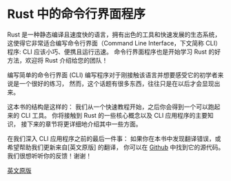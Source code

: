 # Rust 中的命令行界面程序

Rust 是一种静态编译且速度快的语言，拥有出色的工具和快速发展的生态系统，
这使得它非常适合编写命令行界面（Command Line Interface，下文简称 CLI）程序: 
CLI 应该小巧、便携且运行迅速。
命令行界面程序也是开始学习 Rust 的好方法，欢迎将 Rust 介绍给您的团队！

编写简单的命令行界面 (CLI) 编写程序对于刚接触该语言并想要感受它的初学者来说是一个很好的练习，
然而，这个话题有很多东西，往往只是在以后才会显现出来。

这本书的结构是这样的：
我们从一个快速教程开始，之后你会得到一个可以跑起来的 CLI 工具。
你将接触到 Rust 的一些核心概念以及 CLI 应用程序的主要知识，
接下来的章节将更详细地介绍其中一些方面。

在我们深入 CLI 应用程序之前的最后一件事：
如果你在本书中发现翻译错误，或希望帮助我们更新来自[英文原版] 的翻译，
你可以在 [Github](https://github.com/ins-x/rust-cli-book-cn) 中找到它的源代码。
我们很想听听你的反馈！谢谢！

[英文原版](https://github.com/rust-cli/book)

[book-src]: https://github.com/ins-x/rust-cli-book-cn
